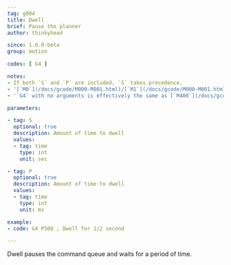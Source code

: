 ```yaml
---
tag: g004
title: Dwell
brief: Pause the planner
author: thinkyhead

since: 1.0.0-beta
group: motion

codes: [ G4 ]

notes:
- If both `S` and `P` are included, `S` takes precedence.
- '[`M0`](/docs/gcode/M000-M001.html)/[`M1`](/docs/gcode/M000-M001.html) provides an interruptible "dwell" (Marlin 1.1.0 and up).'
- '`G4` with no arguments is effectively the same as [`M400`](/docs/gcode/M400.html).'

parameters:

- tag: S
  optional: true
  description: Amount of time to dwell
  values:
  - tag: time
    type: int
    unit: sec

- tag: P
  optional: true
  description: Amount of time to dwell
  values:
  - tag: time
    type: int
    unit: ms

example:
- code: G4 P500 ; Dwell for 1/2 second

---
```


Dwell pauses the command queue and waits for a period of time.
